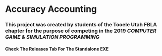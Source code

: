 # Accuracy Accounting

### This project was created by students of the Tooele Utah FBLA chapter for the purpose of competing in the 2019 *COMPUTER GAME & SIMULATION PROGRAMMING*

#### Check The Releases Tab For The Standalone EXE
